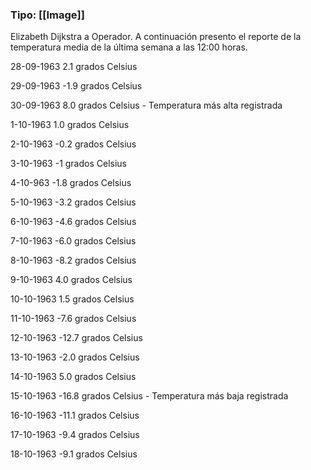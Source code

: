 ### Tipo: **[[Image]]** 

Elizabeth Dijkstra a Operador. 
A continuación presento el reporte de la temperatura media de la última semana a las 12:00 horas. 

28-09-1963
2.1 grados Celsius

29-09-1963
-1.9 grados Celsius

30-09-1963
8.0 grados Celsius - Temperatura más alta registrada

1-10-1963
1.0 grados Celsius

2-10-1963
-0.2 grados Celsius

3-10-1963
-1 grados Celsius

4-10-963
-1.8 grados Celsius

5-10-1963
-3.2 grados Celsius

6-10-1963
-4.6 grados Celsius

7-10-1963
-6.0 grados Celsius

8-10-1963
-8.2 grados Celsius

9-10-1963
4.0 grados Celsius

10-10-1963
1.5 grados Celsius

11-10-1963
-7.6 grados Celsius

12-10-1963
-12.7 grados Celsius

13-10-1963
-2.0 grados Celsius

14-10-1963
5.0 grados Celsius

15-10-1963
-16.8 grados Celsius - Temperatura más baja registrada

16-10-1963
-11.1 grados Celsius

17-10-1963
-9.4 grados Celsius

18-10-1963
-9.1 grados Celsius